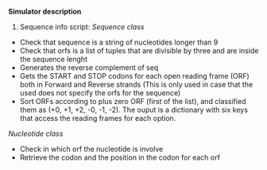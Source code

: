 **Simulator description**

1. Sequence info script:
*Sequence class*
- Check that sequence is a string of nucleotides longer than 9
- Check that orfs is a list of tuples that are divisible by three and are inside the sequence lenght
- Generates the reverse complement of seq
- Gets the START and STOP codons for each open reading frame (ORF) both in Forward and Reverse strands (This is only used in case that the used does not specify the orfs for the sequence)
- Sort ORFs according to plus zero ORF (first of the list), and classified them as (+0, +1, +2, -0, -1, -2). The ouput is a dictionary with six keys that access the reading frames for each option. 

*Nucleotide class*
- Check in which orf the nucleotide is involve
- Retrieve the codon and the position in the codon for each orf

